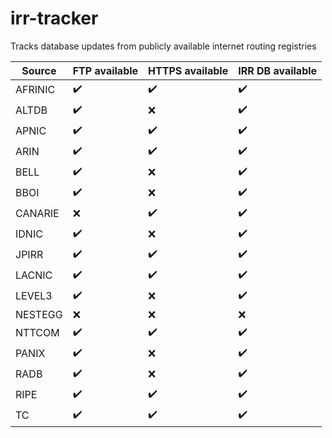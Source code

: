 # irr-tracker
Tracks database updates from publicly available internet routing registries 

<!--- details anchor -->
| Source | FTP available | HTTPS available | IRR DB available
| --- | --- | --- | --- |
| AFRINIC | :heavy_check_mark: | :heavy_check_mark: | :heavy_check_mark: |
| ALTDB | :heavy_check_mark: | :x: | :heavy_check_mark: |
| APNIC | :heavy_check_mark: | :heavy_check_mark: | :heavy_check_mark: |
| ARIN | :heavy_check_mark: | :heavy_check_mark: | :heavy_check_mark: |
| BELL | :heavy_check_mark: | :x: | :heavy_check_mark: |
| BBOI | :heavy_check_mark: | :x: | :heavy_check_mark: |
| CANARIE | :x: | :heavy_check_mark: | :heavy_check_mark: |
| IDNIC | :heavy_check_mark: | :x: | :heavy_check_mark: |
| JPIRR | :heavy_check_mark: | :heavy_check_mark: | :heavy_check_mark: |
| LACNIC | :heavy_check_mark: | :heavy_check_mark: | :heavy_check_mark: |
| LEVEL3 | :heavy_check_mark: | :x: | :heavy_check_mark: |
| NESTEGG | :x: | :x: | :x: |
| NTTCOM | :heavy_check_mark: | :heavy_check_mark: | :heavy_check_mark: |
| PANIX | :heavy_check_mark: | :x: | :heavy_check_mark: |
| RADB | :heavy_check_mark: | :x: | :heavy_check_mark: |
| RIPE | :heavy_check_mark: | :heavy_check_mark: | :heavy_check_mark: |
| TC | :heavy_check_mark: | :heavy_check_mark: | :heavy_check_mark: |
<!--- details anchor -->
